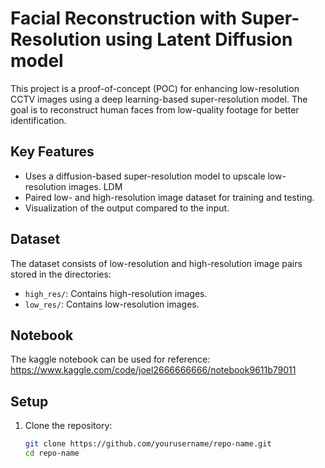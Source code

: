 # Facial Reconstruction with Super-Resolution using Latent Diffusion model

This project is a proof-of-concept (POC) for enhancing low-resolution CCTV images using a deep learning-based super-resolution model. The goal is to reconstruct human faces from low-quality footage for better identification.

## Key Features
- Uses a diffusion-based super-resolution model to upscale low-resolution images. LDM
- Paired low- and high-resolution image dataset for training and testing.
- Visualization of the output compared to the input.

## Dataset
The dataset consists of low-resolution and high-resolution image pairs stored in the directories:
- `high_res/`: Contains high-resolution images.
- `low_res/`: Contains low-resolution images.

## Notebook
The kaggle notebook can be used for reference:
https://www.kaggle.com/code/joel2666666666/notebook9611b79011

## Setup

1. Clone the repository:
   ```bash
   git clone https://github.com/yourusername/repo-name.git
   cd repo-name
